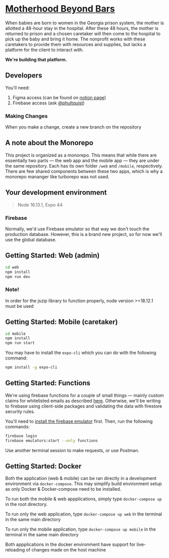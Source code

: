 # [Motherhood Beyond Bars](https://www.motherhoodbeyond.org/)

When babies are born to women in the Georgia prison system, the mother is allotted a 48-hour stay in the hospital. After these 48 hours, the mother is returned to prison and a chosen caretaker will then come to the hospital to pick up the baby and bring it home. The nonprofit works with these caretakers to provide them with resources and supplies, but lacks a platform for the client to interact with.

**We're building that platform.**

## Developers

You'll need:

1. Figma access (can be found on [notion page](https://www.notion.so/gtbitsofgood/Motherhood-Beyond-Bars-2c8b73628cda49b090319de9d61f0f0b))
2. Firebase access (ask [@phultquist](https://github.com/phultquist))

### Making Changes

When you make a change, create a new branch on the repository

## A note about the Monorepo

This project is organized as a monorepo. This means that while there are essentially two parts — the web app and the mobile app — they are under the same repository. Each has its own folder `/web` and `/mobile`, respectively. There are few shared components between these two apps, which is why a monorepo mananger like turborepo was not used.

## Your development environment

> Node 16.13.1, Expo 44

### Firebase

Normally, we'd use Firebase emulator so that way we don't touch the production database. However, this is a brand new project, so for now we'll use the global database.

## Getting Started: Web (admin)

```bash
cd web
npm install
npm run dev
```

### Note!

In order for the jszip library to function properly, node version >=18.12.1 must be used

## Getting Started: Mobile (caretaker)

```bash
cd mobile
npm install
npm run start
```

You may have to install the `expo-cli` which you can do with the following command:

```bash
npm install -g expo-cli
```

## Getting Started: Functions

We're using firebase functions for a couple of small things — mainly custom claims for whitelisted emails as described [here](https://stackoverflow.com/questions/46552886/firebase-authentication-with-whitelisted-email-addresses). Otherwise, we'll be writing to firebase using client-side packages and validating the data with firestore security rules.

You'll need to [install the firebase emulator](https://firebase.google.com/docs/emulator-suite) first. Then, run the following commands:

```bash
firebase login
firebase emulators:start --only functions
```

Use another terminal session to make requests, or use Postman.

## Getting Started: Docker

Both the application (web & mobile) can be ran directly in a development environment via `docker-compose`. This may simplify build environment setup as only Docker & Docker-compose need to be installed.

To run both the mobile & web appplications, simply type `docker-compose up` in the root directory.

To run only the web application, type `docker-compose up web` in the terminal in the same main directory

To run only the mobile application, type `docker-compose up mobile` in the terminal in the same main directory

Both appplications in the docker environment have support for live-reloading of changes made on the host machine
